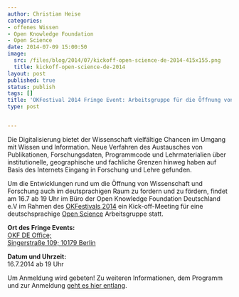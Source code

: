 ```yaml
---
author: Christian Heise
categories:
- offenes Wissen
- Open Knowledge Foundation
- Open Science
date: 2014-07-09 15:00:50
image:
  src: /files/blog/2014/07/kickoff-open-science-de-2014-415x155.png
  title: kickoff-open-science-de-2014
layout: post
published: true
status: publish
tags: []
title: 'OKFestival 2014 Fringe Event: Arbeitsgruppe für die Öffnung von Wissenschaft und Forschung (Open Science)'
type: post


---
```


Die Digitalisierung bietet der Wissenschaft vielfältige Chancen im Umgang mit Wissen und Information. Neue Verfahren des Austausches von Publikationen, Forschungsdaten, Programmcode und Lehrmaterialien über institutionelle, geographische und fachliche Grenzen hinweg haben auf Basis des Internets Eingang in Forschung und Lehre gefunden. 

Um die Entwicklungen rund um die Öffnung von Wissenschaft und Forschung auch im deutsprachigen Raum zu fordern und zu fördern, findet am 16.7 ab 19 Uhr im Büro der Open Knowledge Foundation Deutschland e.V im Rahmen des [OKFestivals 2014](http://2014.okfestival.org/) ein Kick-off-Meeting für eine deutschsprachige [Open Science](https://de.wikipedia.org/wiki/Offene_Wissenschaft) Arbeitsgruppe statt. 

**Ort des Fringe Events:**  
[OKF DE Office;  
Singerstraße 109; 10179 Berlin](https://www.google.de/maps/place/Singerstra%C3%9Fe+109/@52.5167563,13.4253607)

**Datum und Uhrzeit:**  
16.7.2014 ab 19 Uhr

Um Anmeldung wird gebeten! Zu weiteren Informationen, dem Programm und zur Anmeldung [geht es hier entlang](https://pad.okfn.org/p/okfestkickoffsession).
